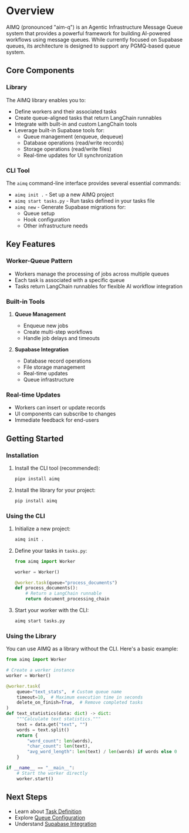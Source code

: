 # Overview

AIMQ (pronounced "aim-q") is an Agentic Infrastructure Message Queue system that
provides a powerful framework for building AI-powered workflows using message queues.
While currently focused on Supabase queues, its architecture is designed to support any
PGMQ-based queue system.

## Core Components

### Library

The AIMQ library enables you to:

- Define workers and their associated tasks
- Create queue-aligned tasks that return LangChain runnables
- Integrate with built-in and custom LangChain tools
- Leverage built-in Supabase tools for:
  - Queue management (enqueue, dequeue)
  - Database operations (read/write records)
  - Storage operations (read/write files)
  - Real-time updates for UI synchronization

### CLI Tool

The `aimq` command-line interface provides several essential commands:

- `aimq init .` - Set up a new AIMQ project
- `aimq start tasks.py` - Run tasks defined in your tasks file
- `aimq new` - Generate Supabase migrations for:
  - Queue setup
  - Hook configuration
  - Other infrastructure needs

## Key Features

### Worker-Queue Pattern

- Workers manage the processing of jobs across multiple queues
- Each task is associated with a specific queue
- Tasks return LangChain runnables for flexible AI workflow integration

### Built-in Tools

1. **Queue Management**

   - Enqueue new jobs
   - Create multi-step workflows
   - Handle job delays and timeouts

1. **Supabase Integration**

   - Database record operations
   - File storage management
   - Real-time updates
   - Queue infrastructure

### Real-time Updates

- Workers can insert or update records
- UI components can subscribe to changes
- Immediate feedback for end-users

## Getting Started

### Installation

1. Install the CLI tool (recommended):

   ```bash
   pipx install aimq
   ```

1. Install the library for your project:

   ```bash
   pip install aimq
   ```

### Using the CLI

1. Initialize a new project:

   ```bash
   aimq init .
   ```

1. Define your tasks in `tasks.py`:

   ```python
   from aimq import Worker

   worker = Worker()

   @worker.task(queue="process_documents")
   def process_documents():
       # Return a LangChain runnable
       return document_processing_chain
   ```

1. Start your worker with the CLI:

   ```bash
   aimq start tasks.py
   ```

### Using the Library

You can use AIMQ as a library without the CLI. Here's a basic example:

```python
from aimq import Worker

# Create a worker instance
worker = Worker()

@worker.task(
    queue="text_stats",  # Custom queue name
    timeout=10,  # Maximum execution time in seconds
    delete_on_finish=True,  # Remove completed tasks
)
def text_statistics(data: dict) -> dict:
    """Calculate text statistics."""
    text = data.get("text", "")
    words = text.split()
    return {
        "word_count": len(words),
        "char_count": len(text),
        "avg_word_length": len(text) / len(words) if words else 0
    }

if __name__ == "__main__":
    # Start the worker directly
    worker.start()
```

## Next Steps

- Learn about [Task Definition](architecture.md)
- Explore [Queue Configuration](architecture.md)
- Understand [Supabase Integration](supabase-setup.md)
